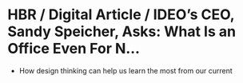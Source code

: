 # HBR / Digital Article / IDEO’s CEO, Sandy Speicher, Asks: What Is an Office Even For N…

- How design thinking can help us learn the most from our current